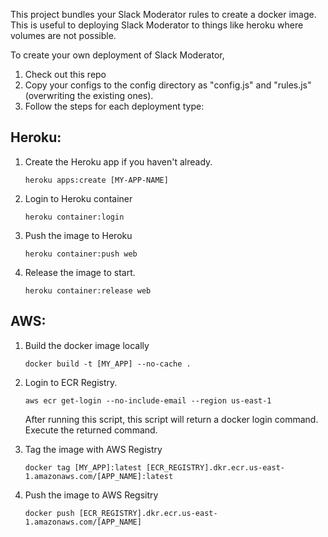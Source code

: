 This project bundles your Slack Moderator rules to create a docker image. This is useful to deploying Slack Moderator to things like heroku
where volumes are not possible.

To create your own deployment of Slack Moderator,
1. Check out this repo
2. Copy your configs to the config directory as "config.js" and "rules.js" (overwriting the existing ones).
3. Follow the steps for each deployment type:

## Heroku:

  1. Create the Heroku app if you haven't already.
      ```
      heroku apps:create [MY-APP-NAME]
      ```

  2. Login to Heroku container
      ```
      heroku container:login
      ```

  3. Push the image to Heroku
      ```
      heroku container:push web
      ```
      
  4. Release the image to start.
      ```
      heroku container:release web
      ```

## AWS:
  1. Build the docker image locally
      ```
      docker build -t [MY_APP] --no-cache .
      ```

  2. Login to ECR Registry.
      ```
      aws ecr get-login --no-include-email --region us-east-1
      ```

     After running this script, this script will return a docker login command. Execute the returned command.

  3. Tag the image with AWS Registry
      ```
      docker tag [MY_APP]:latest [ECR_REGISTRY].dkr.ecr.us-east-1.amazonaws.com/[APP_NAME]:latest
      ```

  4. Push the image to AWS Regsitry
      ```
      docker push [ECR_REGISTRY].dkr.ecr.us-east-1.amazonaws.com/[APP_NAME]
      ```

